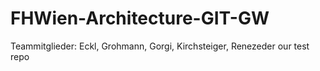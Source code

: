 # FHWien-Architecture-GIT-GW
Teammitglieder: Eckl, Grohmann, Gorgi, Kirchsteiger, Renezeder
our test repo
